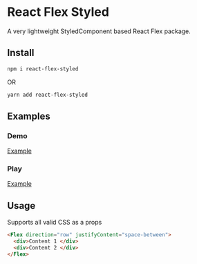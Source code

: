 # React Flex Styled

A very lightweight StyledComponent based React Flex package.

## Install

```bash
npm i react-flex-styled
```
OR 
```bash
yarn add react-flex-styled
```

## Examples
### Demo
[Example](https://gowlou.csb.app/)

### Play
[Example](https://codesandbox.io/s/react-flex-styled-demo-gowlou?file=/src/App.tsx)

## Usage
Supports all valid CSS as a props

```html
<Flex direction="row" justifyContent="space-between">
  <div>Content 1 </div>
  <div>Content 2 </div>
</Flex>

```


